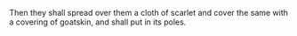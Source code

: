 Then they shall spread over them a cloth of scarlet and cover the same with a covering of goatskin, and shall put in its poles.

